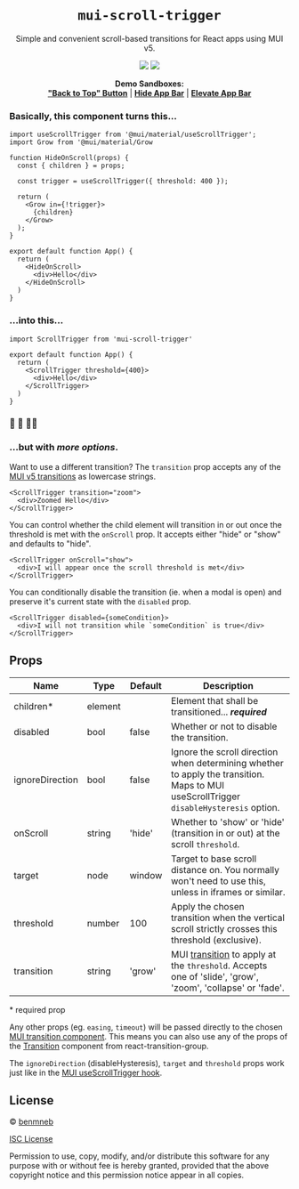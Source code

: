 <div align="center">
    <h1><code>mui-scroll-trigger</code></h1>
</div>
<p align="center">
  Simple and convenient scroll-based transitions for React apps using MUI v5. 
</p>
<p align="center">
  <img src="https://img.shields.io/npm/v/mui-scroll-trigger?style=for-the-badge" />
  <img src="https://img.shields.io/bundlephobia/minzip/mui-scroll-trigger?style=for-the-badge" />
</p>
<p align="center">
<strong>Demo Sandboxes:</strong><br />
  <strong><a href="https://codesandbox.io/s/mui-scroll-trigger-backtotop-demo-wpozl?file=/demo.js">"Back to Top" Button</a></strong>  |  
  <strong><a href="https://codesandbox.io/s/mui-scroll-trigger-hideappbar-demo-0rsy8?file=/demo.js:311-358">Hide App Bar</a></strong>  |  
  <strong><a href="https://codesandbox.io/s/mui-scroll-trigger-elevateappbar-demo-wxlx5?file=/demo.js">Elevate App Bar</a></strong>
</p>

### Basically, this component turns this...

```
import useScrollTrigger from '@mui/material/useScrollTrigger';
import Grow from '@mui/material/Grow

function HideOnScroll(props) {
  const { children } = props;

  const trigger = useScrollTrigger({ threshold: 400 });

  return (
    <Grow in={!trigger}>
      {children}
    </Grow>
  );
}

export default function App() {
  return (
    <HideOnScroll>
      <div>Hello</div>
    </HideOnScroll>
  )
}
```

### ...into this...

```
import ScrollTrigger from 'mui-scroll-trigger'

export default function App() {
  return (
    <ScrollTrigger threshold={400}>
      <div>Hello</div>
    </ScrollTrigger>
  )
}
```

### 🎉 🥳 👯‍♀️

### ...but with _more options_.

Want to use a different transition? The `transition` prop accepts any of the [MUI v5 transitions](https://mui.com/components/transitions/) as lowercase strings.

```
<ScrollTrigger transition="zoom">
  <div>Zoomed Hello</div>
</ScrollTrigger>
```

You can control whether the child element will transition in or out once the threshold is met with the `onScroll` prop. It accepts either "hide" or "show" and defaults to "hide".

```
<ScrollTrigger onScroll="show">
  <div>I will appear once the scroll threshold is met</div>
</ScrollTrigger>
```

You can conditionally disable the transition (ie. when a modal is open) and preserve it's current state with the `disabled` prop.

```
<ScrollTrigger disabled={someCondition}>
  <div>I will not transition while `someCondition` is true</div>
</ScrollTrigger>
```

## Props

| Name            | Type    | Default | Description                                                                                                                                          |
| --------------- | ------- | ------- | ---------------------------------------------------------------------------------------------------------------------------------------------------- |
| children\*      | element |         | Element that shall be transitioned... **_required_**                                                                                                 |
| disabled        | bool    | false   | Whether or not to disable the transition.                                                                                                            |
| ignoreDirection | bool    | false   | Ignore the scroll direction when determining whether to apply the transition. Maps to MUI useScrollTrigger `disableHysteresis` option.               |
| onScroll        | string  | 'hide'  | Whether to 'show' or 'hide' (transition in or out) at the scroll `threshold`.                                                                        |
| target          | node    | window  | Target to base scroll distance on. You normally won't need to use this, unless in iframes or similar.                                                |
| threshold       | number  | 100     | Apply the chosen transition when the vertical scroll strictly crosses this threshold (exclusive).                                                    |
| transition      | string  | 'grow'  | MUI [transition](https://mui.com/components/transitions/) to apply at the `threshold`. Accepts one of 'slide', 'grow', 'zoom', 'collapse' or 'fade'. |

\* required prop

Any other props (eg. `easing`, `timeout`) will be passed directly to the chosen [MUI transition component](https://mui.com/components/transitions/#api). This means you can also use any of the props of the [Transition](https://reactcommunity.org/react-transition-group/transition#Transition-props) component from react-transition-group.

The `ignoreDirection` (disableHysteresis), `target` and `threshold` props work just like in the [MUI useScrollTrigger hook](https://mui.com/components/app-bar/#usescrolltrigger-options-trigger).

## License

© [benmneb](https://github.com/benmneb)

[ISC License](https://choosealicense.com/licenses/isc/)

Permission to use, copy, modify, and/or distribute this software for any
purpose with or without fee is hereby granted, provided that the above
copyright notice and this permission notice appear in all copies.

<!-- THE SOFTWARE IS PROVIDED "AS IS" AND THE AUTHOR DISCLAIMS ALL WARRANTIES WITH
REGARD TO THIS SOFTWARE INCLUDING ALL IMPLIED WARRANTIES OF MERCHANTABILITY
AND FITNESS. IN NO EVENT SHALL THE AUTHOR BE LIABLE FOR ANY SPECIAL, DIRECT,
INDIRECT, OR CONSEQUENTIAL DAMAGES OR ANY DAMAGES WHATSOEVER RESULTING FROM
LOSS OF USE, DATA OR PROFITS, WHETHER IN AN ACTION OF CONTRACT, NEGLIGENCE OR
OTHER TORTIOUS ACTION, ARISING OUT OF OR IN CONNECTION WITH THE USE OR
PERFORMANCE OF THIS SOFTWARE. -->
